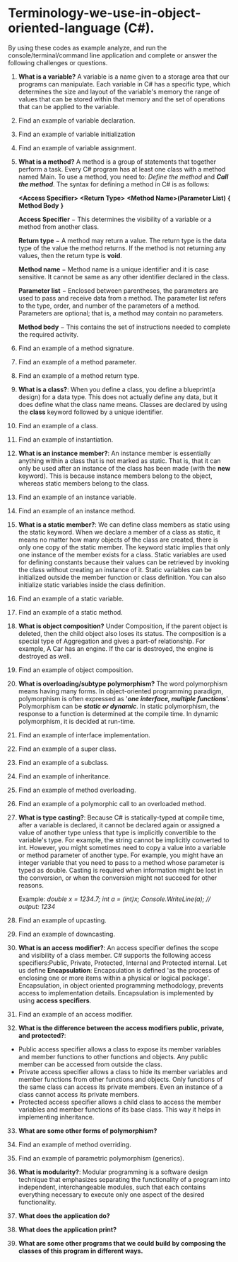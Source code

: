 # Terminology-we-use-in-object-oriented-language (C#).
By using these codes as example analyze, and run the console/terminal/command line application and complete or answer the following challenges or questions.

1. **What is a variable?** A variable is a name given to a storage area that our programs can manipulate. Each variable in C# has a specific type, which determines the size and layout of the variable's memory the range of values that can be stored within that memory and the set of operations that can be applied to the variable.

2. Find an example of variable declaration.
3. Find an example of variable initialization
4. Find an example of variable assignment.

5. **What is a method?** A method is a group of statements that together perform a task. Every C# program has at least one class with a method named Main. 
 To use a method, you need to: _Define the method_ and ****_Call the method_****.
 The syntax for defining a method in C# is as follows: 
 
    **<****Access Specifier****>** **<****Return Type****>** **<****Method Name****>(****Parameter List****)**
    **{**
   **Method Body**
    **}**
 
   **Access Specifier** − This determines the visibility of a variable or a method from another class.

   **Return type** − A method may return a value. The return type is the data type of the value the method returns. If the method is not returning any values, then  the     return type is **void**.

   **Method name** − Method name is a unique identifier and it is case sensitive. It cannot be same as any other identifier declared in the class.

   **Parameter list** − Enclosed between parentheses, the parameters are used to pass and receive data from a method. The parameter list refers to the type, order, and     number of the parameters of a method. Parameters are optional; that is, a method may contain no parameters.

    **Method body** − This contains the set of instructions needed to complete the required activity.

6. Find an example of a method signature.
7. Find an example of a method parameter.
8. Find an example of a method return type.

9. **What is a class?**: When you define a class, you define a blueprint(a design) for a data type. This does not actually define any data, but it does define what the class name means. Classes are declared by using the **class** keyword followed by a unique identifier.

10. Find an example of a class.
11. Find an example of instantiation.

12. **What is an instance member?**: An instance member is essentially anything within a class that is not marked as static. That is, that it can only be used after an instance of the class has been made (with the **new** keyword). This is because instance members belong to the object, whereas static members belong to the class.

13. Find an example of an instance variable.
14. Find an example of an instance method.

15. **What is a static member?**: We can define class members as static using the static keyword. When we declare a member of a class as static, it means no matter how many objects of the class are created, there is only one copy of the static member.
The keyword static implies that only one instance of the member exists for a class. Static variables are used for defining constants because their values can be retrieved by invoking the class without creating an instance of it. Static variables can be initialized outside the member function or class definition. You can also initialize static variables inside the class definition.

16. Find an example of a static variable.
17. Find an example of a static method.

18. **What is object composition?** Under Composition, if the parent object is deleted, then the child object also loses its status. The composition is a special type of Aggregation and gives a part-of relationship. For example, A Car has an engine. If the car is destroyed, the engine is destroyed as well.

19. Find an example of object composition.

20. **What is overloading/subtype polymorphism?**
The word polymorphism means having many forms. In object-oriented programming paradigm, polymorphism is often expressed as '**_one interface, multiple functions_**'. 
Polymorphism can be _**static _or_ dynamic**_. In static polymorphism, the response to a function is determined at the compile time. In dynamic polymorphism, it is decided at run-time.

21. Find an example of interface implementation.
22. Find an example of a super class.
23. Find an example of a subclass.
24. Find an example of inheritance.
25. Find an example of method overloading.
26. Find an example of a polymorphic call to an overloaded method.

27. **What is type casting?**: Because C# is statically-typed at compile time, after a variable is declared, it cannot be declared again or assigned a value of another type unless that type is implicitly convertible to the variable's type. For example, the string cannot be implicitly converted to int. However, you might sometimes need to copy a value into a variable or method parameter of another type. For example, you might have an integer variable that you need to pass to a method whose parameter is typed as double. Casting is required when information might be lost in the conversion, or when the conversion might not succeed for other reasons.

     Example: _double x = 1234.7;
            int a = (int)x;
            Console.WriteLine(a);   // output: 1234_

28. Find an example of upcasting.
29. Find an example of downcasting.

30. **What is an access modifier?**: An access specifier defines the scope and visibility of a class member. C# supports the following access specifiers:Public,      Private, Protected, Internal and Protected internal.
  Let us define **Encapsulation**: Encapsulation is defined 'as the process of enclosing one or more items within a physical or logical package'. Encapsulation, in    object oriented programming methodology, prevents access to implementation details. Encapsulation is implemented by using **access specifiers**.

31. Find an example of an access modifier.

32. **What is the difference between the access modifiers public, private,
and protected?**: 
   - Public access specifier allows a class to expose its member variables and member functions to other functions and objects. Any public member can be accessed from  outside the class.
   - Private access specifier allows a class to hide its member variables and member functions from other functions and objects. Only functions of the same class can access its private members. Even an instance of a class cannot access its private members.
   - Protected access specifier allows a child class to access the member variables and member functions of its base class. This way it helps in implementing inheritance.   

33. **What are some other forms of polymorphism?**

34. Find an example of method overriding.
35. Find an example of parametric polymorphism (generics).

36. **What is modularity?**: Modular programming is a software design technique that emphasizes separating the functionality of a program into independent, interchangeable modules, such that each contains everything necessary to execute only one aspect of the desired functionality.

37. **What does the application do?**

38. **What does the application print?**

39. **What are some other programs that we could build by composing the
classes of this program in different ways.**
